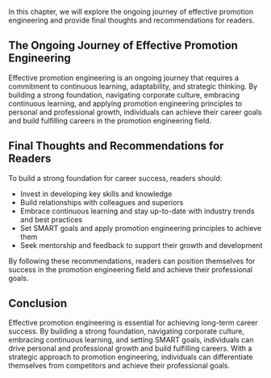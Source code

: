 
In this chapter, we will explore the ongoing journey of effective promotion engineering and provide final thoughts and recommendations for readers.

The Ongoing Journey of Effective Promotion Engineering
------------------------------------------------------

Effective promotion engineering is an ongoing journey that requires a commitment to continuous learning, adaptability, and strategic thinking. By building a strong foundation, navigating corporate culture, embracing continuous learning, and applying promotion engineering principles to personal and professional growth, individuals can achieve their career goals and build fulfilling careers in the promotion engineering field.

Final Thoughts and Recommendations for Readers
----------------------------------------------

To build a strong foundation for career success, readers should:

* Invest in developing key skills and knowledge
* Build relationships with colleagues and superiors
* Embrace continuous learning and stay up-to-date with industry trends and best practices
* Set SMART goals and apply promotion engineering principles to achieve them
* Seek mentorship and feedback to support their growth and development

By following these recommendations, readers can position themselves for success in the promotion engineering field and achieve their professional goals.

Conclusion
----------

Effective promotion engineering is essential for achieving long-term career success. By building a strong foundation, navigating corporate culture, embracing continuous learning, and setting SMART goals, individuals can drive personal and professional growth and build fulfilling careers. With a strategic approach to promotion engineering, individuals can differentiate themselves from competitors and achieve their professional goals.